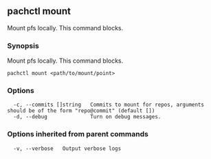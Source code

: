 ## pachctl mount

Mount pfs locally. This command blocks.

### Synopsis


Mount pfs locally. This command blocks.

```
pachctl mount <path/to/mount/point>
```

### Options

```
  -c, --commits []string   Commits to mount for repos, arguments should be of the form "repo@commit" (default [])
  -d, --debug              Turn on debug messages.
```

### Options inherited from parent commands

```
  -v, --verbose   Output verbose logs
```


